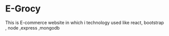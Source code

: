 # E-Grocy
This is E-commerce website in which i technology  used like react, bootstrap , node ,express ,mongodb
